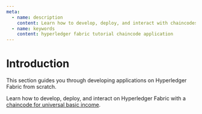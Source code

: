 ```yaml
---
meta:
  - name: description
    content: Learn how to develop, deploy, and interact with chaincodes on a Hyperledger Fabric network.
  - name: keywords
    content: hyperledger fabric tutorial chaincode application
---
```


# Introduction

This section guides you through developing applications on Hyperledger Fabric from scratch.

Learn how to develop, deploy, and interact on Hyperledger Fabric with a [chaincode for universal basic income](/tutorials/fabric/universal-basic-income-opt-in-chaincode).